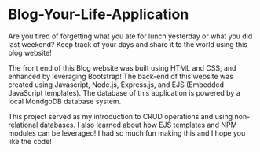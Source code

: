# Blog-Your-Life-Application

Are you tired of forgetting what you ate for lunch yesterday or what you did last weekend? Keep track of your days and share it to the world using this blog website!

The front end of this Blog website was built using HTML and CSS, and enhanced by leveraging Bootstrap! The back-end of this website was created using Javascript, Node.js, Express.js, and EJS (Embedded JavaScript templates). The database of this application is powered by a local MondgoDB database system. 

This project served as my introduction to CRUD operations and using non-relational databases. I also learned about how EJS templates and NPM modules can be leveraged! I had so much fun making this and I hope you like the code! 
